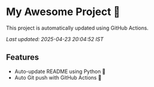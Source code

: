 # My Awesome Project 🚀

This project is automatically updated using GitHub Actions.

_Last updated: 2025-04-23 20:04:52 IST_

## Features
- Auto-update README using Python 🐍
- Auto Git push with GitHub Actions 🤖

